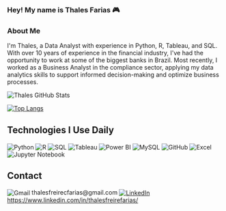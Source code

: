 ### Hey! My name is Thales Farias 🎮 

### About Me

I'm Thales, a Data Analyst with experience in Python, R, Tableau, and SQL. With over 10 years of experience in the financial industry, I've had the opportunity to work at some of the biggest banks in Brazil. Most recently, I worked as a Business Analyst in the compliance sector, applying my data analytics skills to support informed decision-making and optimize business processes.


![Thales GitHub Stats](https://github-readme-stats.vercel.app/api?username=thalesfreirefarias&show_icons=true&theme=radical)

[![Top Langs](https://github-readme-stats.vercel.app/api/top-langs/?username=thalesfreirefarias&layout=compact&theme=radical)](https://github.com/thalesfreirefarias/github-readme-stats)


## Technologies I Use Daily

<div>
  <img align="center" alt="Python" src="https://img.shields.io/badge/Python-14354C?style=for-the-badge&logo=python&logoColor=white"/>
  <img align="center" alt="R" src="https://img.shields.io/badge/R-276DC3?style=for-the-badge&logo=r&logoColor=white"/>
  <img align="center" alt="SQL" src="https://img.shields.io/badge/SQL-4479A1?style=for-the-badge&logo=mysql&logoColor=white"/>
  <img align="center" alt="Tableau" src="https://img.shields.io/badge/Tableau-E97627?style=for-the-badge&logo=tableau&logoColor=white"/>
  <img align="center" alt="Power BI" src="https://img.shields.io/badge/Power%20BI-F2C811?style=for-the-badge&logo=powerbi&logoColor=black"/>
  <img align="center" alt="MySQL" src="https://img.shields.io/badge/MySQL-005C84?style=for-the-badge&logo=mysql&logoColor=white"/>
  <img align="center" alt="GitHub" src="https://img.shields.io/badge/GitHub-181717?style=for-the-badge&logo=github&logoColor=white"/>
  <img align="center" alt="Excel" src="https://img.shields.io/badge/Excel-217346?style=for-the-badge&logo=microsoftexcel&logoColor=white"/>
  <img align="center" alt="Jupyter Notebook" src="https://img.shields.io/badge/Jupyter-F37626?style=for-the-badge&logo=jupyter&logoColor=white"/>
</div>

## Contact  
<div>
  <img align="center" alt="Gmail" src="https://img.shields.io/badge/Gmail-D14836?style=for-the-badge&logo=gmail&logoColor=white"/> thalesfreirecfarias@gmail.com  
  <a href="https://www.linkedin.com/in/thalesfreirefarias/" target="_blank">
    <img align="center" alt="LinkedIn" src="https://img.shields.io/badge/LinkedIn-0077B5?style=for-the-badge&logo=linkedin&logoColor=white"/> https://www.linkedin.com/in/thalesfreirefarias/
     <a href="https://www.linkedin.com/in/thalesfreirefarias/" target="_blank">
  </a>
</div>
